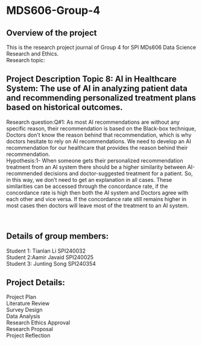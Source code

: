 # MDS606-Group-4

## Overview of the project<br />
  This is the research project journal of Group 4 for SPl MDs606 Data Science Research and Ethics.<br />
  Research topic:<br />
  
## Project Description Topic 8: AI in Healthcare System: The use of AI in analyzing patient data and recommending personalized treatment plans based on historical outcomes.<br />
  Research question:Q#1: As most AI recommendations are without any specific reason, their recommendation is based on the Black-box technique, Doctors don't know the reason behind that recommendation, which is why doctors hesitate to rely on AI recommendations. We need to develop an AI recommendation for our healthcare that provides the reason behind their recommendation.
<br />
  Hypothesis:1-  When someone gets their personalized recommendation treatment from an AI system there should be a higher similarity between AI-recommended decisions and doctor-suggested treatment for a patient. So, in this way, we don’t need to get an explanation in all cases.  These similarities can be accessed through the concordance rate, if the concordance rate is high then both the AI system and Doctors agree with each other and vice versa. If the concordance rate still remains higher in most cases then doctors will leave most of the treatment to an AI system.

<br />
  
## Details of group members:<br />
  Student 1: Tianlan Li SPI240032 <br />
  Student 2:Aamir Javaid SPI240025 <br />
  Student 3: Junting Song SPI240354 <br />

## Project Details:<br />
  Project Plan<br />
  Literature Review<br />
  Survey Design<br />
  Data Analysis<br />
  Research Ethics Approval<br />
  Research Proposal<br />
  Project Reflection<br />
